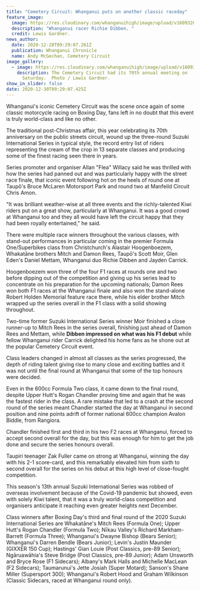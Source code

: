 ```yaml
---
title: "Cemetery Circuit: Whanganui puts on another classic raceday"
feature_image:
  image: https://res.cloudinary.com/whanganuihigh/image/upload/v1609320738/News/Richie_Dibben._chron_28.12.20.jpg
  description: "Whanganui racer Richie Dibben. "
  credit: Lewis Gardner.
news_author:
  date: 2020-12-28T09:29:07.261Z
  publication: Whanganui Chronicle
  name: Andy McGechan, Cemetery Circuit
image_gallery:
  - image: https://res.cloudinary.com/whanganuihigh/image/upload/v1609320802/News/Cemetery_Circuit._chron_28.12.20.jpg
    description: The Cemetery Circuit had its 70th annual meeting on
      Saturday.  Photo / Lewis Gardner.
show_in_slider: false
date: 2020-12-30T09:29:07.425Z
---
```

Whanganui's iconic Cemetery Circuit was the scene once again of some classic motorcycle racing on Boxing Day, fans left in no doubt that this event is truly world-class and like no other.

The traditional post-Christmas affair, this year celebrating its 70th anniversary on the public streets circuit, wound up the three-round Suzuki International Series in typical style, the record entry list of riders representing the cream of the crop in 13 separate classes and producing some of the finest racing seen there in years.

Series promoter and organiser Allan "Flea" Willacy said he was thrilled with how the series had panned out and was particularly happy with the street race finale, that iconic event following hot on the heels of round one at Taupō's Bruce McLaren Motorsport Park and round two at Manfeild Circuit Chris Amon.

"It was brilliant weather-wise at all three events and the richly-talented Kiwi riders put on a great show, particularly at Whanganui. It was a good crowd at Whanganui too and they all would have left the circuit happy that they had been royally entertained," he said.

There were multiple race winners throughout the various classes, with stand-out performances in particular coming in the premier Formula One/Superbikes class from Christchurch's Alastair Hoogenboezem, Whakatāne brothers Mitch and Damon Rees, Taupō's Scott Moir, Glen Eden's Daniel Mettam, Whanganui duo Richie Dibben and Jayden Carrick.

Hoogenboezem won three of the four F1 races at rounds one and two before dipping out of the competition and giving up his series lead to concentrate on his preparation for the upcoming nationals; Damon Rees won both F1 races at the Whanganui finale and also won the stand-alone Robert Holden Memorial feature race there, while his elder brother Mitch wrapped up the series overall in the F1 class with a solid showing throughout.

Two-time former Suzuki International Series winner Moir finished a close runner-up to Mitch Rees in the series overall, finishing just ahead of Damon Rees and Mettam, while **Dibben impressed on what was his F1 debut** while fellow Whanganui rider Carrick delighted his home fans as he shone out at the popular Cemetery Circuit event.

Class leaders changed in almost all classes as the series progressed, the depth of riding talent giving rise to many close and exciting battles and it was not until the final round at Whanganui that some of the top honours were decided.

Even in the 600cc Formula Two class, it came down to the final round, despite Upper Hutt's Rogan Chandler proving time and again that he was the fastest rider in the class. A rare mistake that led to a crash at the second round of the series meant Chandler started the day at Whanganui in second position and nine points adrift of former national 600cc champion Avalon Biddle, from Rangiora.

Chandler finished first and third in his two F2 races at Whanganui, forced to accept second overall for the day, but this was enough for him to get the job done and secure the series honours overall.

Taupiri teenager Zak Fuller came on strong at Whanganui, winning the day with his 2-1 score-card, and this remarkably elevated him from sixth to second overall for the series on his debut at this high level of close-fought competition.

This season's 13th annual Suzuki International Series was robbed of overseas involvement because of the Covid-19 pandemic but showed, even with solely Kiwi talent, that it was a truly world-class competition and organisers anticipate it reaching even greater heights next December.

Class winners after Boxing Day's third and final round of the 2020 Suzuki International Series are Whakatāne's Mitch Rees (Formula One); Upper Hutt's Rogan Chandler (Formula Two); Nīkau Valley's Richard Markham-Barrett (Formula Three); Whanganui's Dwayne Bishop (Bears Senior); Whanganui's Darren Bendle (Bears Junior); Levin's Justin Maunder (GIXXER 150 Cup); Hastings' Gian Louie (Post Classics, pre-89 Senior); Ngāruawāhia's Steve Bridge (Post Classics, pre-89 Junior); Adam Unsworth and Bryce Rose (F1 Sidecars); Albany's Mark Halls and Michelle MacLean (F2 Sidecars); Taumarunui's Jette Josiah (Super Motard); Sanson's Shane Miller (Supersport 300); Whanganui's Robert Hood and Graham Wilkinson (Classic Sidecars, raced at Whanganui round only).